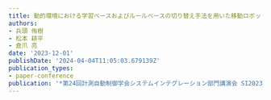 ```yaml
---
title: 動的環境における学習ベースおよびルールベースの切り替え手法を用いた移動ロボットナビゲーション
authors:
- 兵頭 侑樹
- 松本 耕平
- 倉爪 亮
date: '2023-12-01'
publishDate: '2024-04-04T11:05:03.679139Z'
publication_types:
- paper-conference
publication: '*第24回計測自動制御学会システムインテグレーション部門講演会 SI2023*'
---
```

